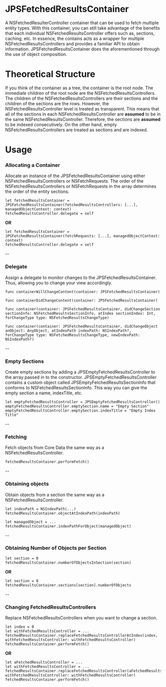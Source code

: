 # JPSFetchedResultsContainer
A NSFetchedResulterController container that can be used to fetch multiple entity types. With this container, you can still take advantage of the benefits that each individual NSFetchedResultsController offers such as, sections, caching, etc. In essence, the contains acts as a wrapper for multiple NSFetchedResultsControllers and provides a familiar API to obtain information. JPSFetchedResultsContainer does the aforementioned through the use of object composition.

# Theoretical Structure
If you think of the container as a tree, the container is the root node. The immediate children of the root node are the NSFetchedResultsControllers. The children of the NSFetchedResultsControllers are their sections and the children of the sections are the rows. However, the NSFetchedResultsController level is treated as transparent. This means that all of the sections in each NSFetchedResultsController are **assumed** to be in the same NSFetchedResultsController. Therefore, the sections are **assumed** to be indexed consecutively. On the other hand, empty NSFetchedResultsControllers are treated as sections and are indexed.

# Usage

### Allocating a Container
Allocate an instance of the JPSFetchedResultsContainer using either NSFetchedResultsControllers or NSFetchRequests. The order of the NSFetchedResultsControllers or NSFetchRequests in the array determines the order of the entity sections.

```
let fetchedResultsContainer = JPSFetchedResultsContainer(fetchedResultsControllers: [...], managedObjectContext: context)
fetchedResultsController.delegate = self
```

**OR**

```
let fetchedResultsContainer = JPSFetchedResultsContainer(fetchRequests: [...], managedObjectContext: context)
fetchedResultsController.delegate = self
```
--

### Delegate
Assign a delegate to monitor changes to the JPSFetchedResultsContainer. Thus, allowing you to change your view accordingly.
```
func containerWillChangeContent(container: JPSFetchedResultsContainer)

func containerDidChangeContent(container: JPSFetchedResultsContainer)

func container(container: JPSFetchedResultsContainer, didChangeSection sectionInfo: NSFetchedResultsSectionInfo, atIndex sectionIndex: Int, forChangeType type: NSFetchedResultsChangeType)

func container(container: JPSFetchedResultsContainer, didChangeObject anObject: AnyObject, atIndexPath indexPath: NSIndexPath?, forChangeType type: NSFetchedResultsChangeType, newIndexPath: NSIndexPath?)
```
--
### Empty Sections
Create empty sections by adding a JPSEmptyFetchedResultsController to the array passed in to the constructor. JPSEmptyFetchedResultsController contains a custom object called JPSEmptyFetchedResultsSectionInfo that conforms to NSFetchedResultsSectionInfo. This way you can give the empty section a name, indexTitle, etc.
```
let emptyFetchedResultsController = JPSEmptyFetchedResultsController()
emptyFetchedResultsController.emptySection.name = "Empty Section"
emptyFetchedResultsController.emptySection.indexTitle = "Empty Index Title"
```
--
### Fetching
Fetch objects from Core Data the same way as a NSFetchedResultsController.
```
fetchedResultsContainer.performFetch()
```
--
### Obtaining objects
Obtain objects from a section the same way as a NSFetchedResultsController.
```
let indexPath = NSIndexPath(...)
fetchedResultsContainer.objectAtIndexPath(indexPath)

let managedObject = ...
fetchedResultsContainer.indexPathForObject(managedObject)
```
--
### Obtaining Number of Objects per Section
```
let section = 0
fetchedResultsContainer.numberOfObjectsInSection(section)
```

**OR**

```
let section = 0
fetchedResultsContainer.sections[section].numberOfObjects
```
--
### Changing FetchedResultsControllers
Replace NSFetchedResultsControllers when you want to change a section.
```
let index = 0
let withFetchedResultsController = ...
fetchedResultsContainer.replaceFetchedResultsControllerAtIndex(index, withFetchedResultsController: withFetchedResultsController)
fetchedResultsContainer.performFetch()
```

**OR**

```
let aFetchedResultsController = ...
let withFetchedResultsController = ...
fetchedResultsContainer.replaceFetchedResultsController(aFetchedResultsController, withFetchedResultsController: withFetchedResultsController)
fetchedResultsContainer.performFetch()
```
